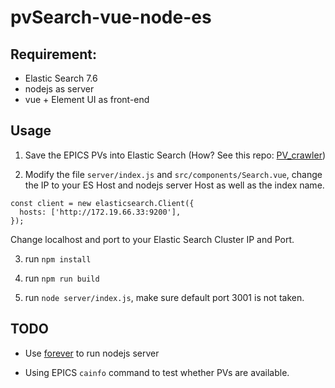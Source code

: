 # pvSearch-vue-node-es

## Requirement:

- Elastic Search 7.6
- nodejs as server
- vue + Element UI as front-end

## Usage

1. Save the EPICS PVs into Elastic Search (How? See this repo: [PV_crawler](https://github.com/Insomnia1437/PV_crawler))

2. Modify the file `server/index.js` and `src/components/Search.vue`, change the IP to your ES Host and nodejs server Host as well as the index name.

```nodejs
const client = new elasticsearch.Client({
  hosts: ['http://172.19.66.33:9200'],
});
```

Change localhost and port to your Elastic Search Cluster IP and Port.

3. run `npm install`

4. run `npm run build`

5. run `node server/index.js`, make sure default port 3001 is not taken.

## TODO

- Use [forever](https://www.npmjs.com/package/forever) to run nodejs server

- Using EPICS `cainfo` command to test whether PVs are available.